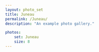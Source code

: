 ```yaml
---
layout: photo_set
title: Juneau
permalink: /Juneau/
description: "An example photo gallery."

photos:
    set: Juneau
    size: 8
---
```

